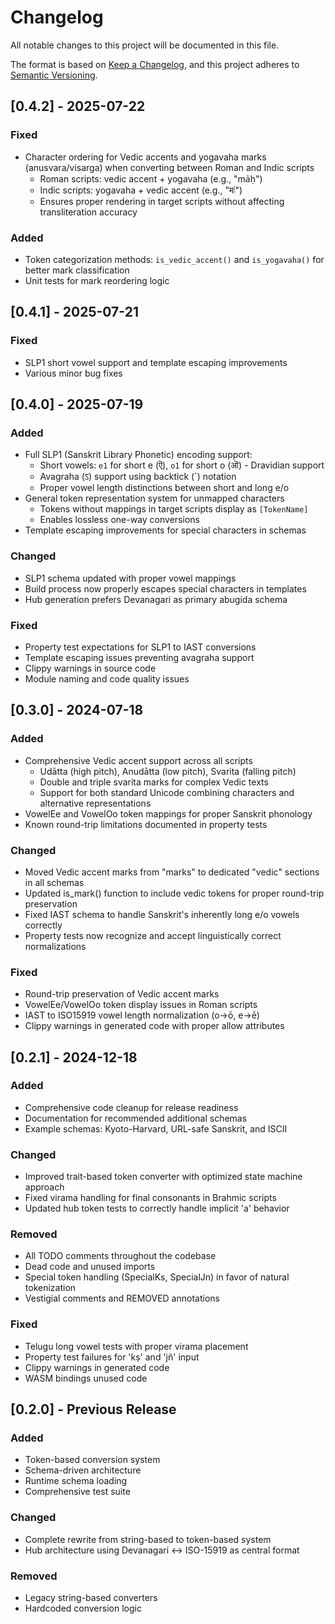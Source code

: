 # Changelog

All notable changes to this project will be documented in this file.

The format is based on [Keep a Changelog](https://keepachangelog.com/en/1.0.0/),
and this project adheres to [Semantic Versioning](https://semver.org/spec/v2.0.0.html).

## [0.4.2] - 2025-07-22

### Fixed
- Character ordering for Vedic accents and yogavaha marks (anusvara/visarga) when converting between Roman and Indic scripts
  - Roman scripts: vedic accent + yogavaha (e.g., "ma̍ḥ")
  - Indic scripts: yogavaha + vedic accent (e.g., "मः॑")
  - Ensures proper rendering in target scripts without affecting transliteration accuracy

### Added
- Token categorization methods: `is_vedic_accent()` and `is_yogavaha()` for better mark classification
- Unit tests for mark reordering logic

## [0.4.1] - 2025-07-21

### Fixed
- SLP1 short vowel support and template escaping improvements
- Various minor bug fixes

## [0.4.0] - 2025-07-19

### Added
- Full SLP1 (Sanskrit Library Phonetic) encoding support:
  - Short vowels: `e1` for short e (ऎ), `o1` for short o (ऒ) - Dravidian support
  - Avagraha (ऽ) support using backtick (`) notation
  - Proper vowel length distinctions between short and long e/o
- General token representation system for unmapped characters
  - Tokens without mappings in target scripts display as `[TokenName]`
  - Enables lossless one-way conversions
- Template escaping improvements for special characters in schemas

### Changed
- SLP1 schema updated with proper vowel mappings
- Build process now properly escapes special characters in templates
- Hub generation prefers Devanagari as primary abugida schema

### Fixed
- Property test expectations for SLP1 to IAST conversions
- Template escaping issues preventing avagraha support
- Clippy warnings in source code
- Module naming and code quality issues

## [0.3.0] - 2024-07-18

### Added
- Comprehensive Vedic accent support across all scripts
  - Udātta (high pitch), Anudātta (low pitch), Svarita (falling pitch)
  - Double and triple svarita marks for complex Vedic texts
  - Support for both standard Unicode combining characters and alternative representations
- VowelEe and VowelOo token mappings for proper Sanskrit phonology
- Known round-trip limitations documented in property tests

### Changed
- Moved Vedic accent marks from "marks" to dedicated "vedic" sections in all schemas
- Updated is_mark() function to include vedic tokens for proper round-trip preservation
- Fixed IAST schema to handle Sanskrit's inherently long e/o vowels correctly
- Property tests now recognize and accept linguistically correct normalizations

### Fixed
- Round-trip preservation of Vedic accent marks
- VowelEe/VowelOo token display issues in Roman scripts
- IAST to ISO15919 vowel length normalization (o→ō, e→ē)
- Clippy warnings in generated code with proper allow attributes

## [0.2.1] - 2024-12-18

### Added
- Comprehensive code cleanup for release readiness
- Documentation for recommended additional schemas
- Example schemas: Kyoto-Harvard, URL-safe Sanskrit, and ISCII

### Changed
- Improved trait-based token converter with optimized state machine approach
- Fixed virama handling for final consonants in Brahmic scripts
- Updated hub token tests to correctly handle implicit 'a' behavior

### Removed
- All TODO comments throughout the codebase
- Dead code and unused imports
- Special token handling (SpecialKs, SpecialJn) in favor of natural tokenization
- Vestigial comments and REMOVED annotations

### Fixed
- Telugu long vowel tests with proper virama placement
- Property test failures for 'kṣ' and 'jñ' input
- Clippy warnings in generated code
- WASM bindings unused code

## [0.2.0] - Previous Release

### Added
- Token-based conversion system
- Schema-driven architecture
- Runtime schema loading
- Comprehensive test suite

### Changed
- Complete rewrite from string-based to token-based system
- Hub architecture using Devanagari ↔ ISO-15919 as central format

### Removed
- Legacy string-based converters
- Hardcoded conversion logic